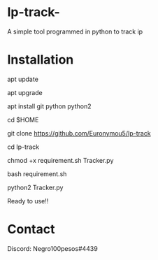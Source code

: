 # Ip-track-
A simple tool programmed in python to track ip
# Installation
apt update

apt upgrade

apt install git python python2

cd $HOME

git clone https://github.com/Euronymou5/Ip-track

cd Ip-track

chmod +x requirement.sh Tracker.py

bash requirement.sh

python2 Tracker.py

Ready to use!!
# Contact
Discord: Negro100pesos#4439
